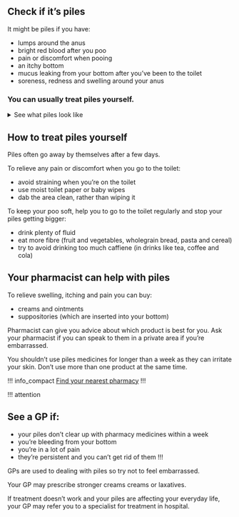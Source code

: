 <article class="panel">
  <div class="panel__content">
    <h2>Check if it’s piles</h2>
    <p>It might be piles if you have:</p>
    <ul class="list--chevron">
      <li>lumps around the anus</li>
      <li>bright red blood after you poo</li>
      <li>pain or discomfort when pooing</li>
      <li>an itchy bottom</li>
      <li>mucus leaking from your bottom after you’ve been to the toilet</li>
      <li>soreness, redness and swelling around your anus</li>
      </ul>
  </div>
  <div class="panel__footer">
    <h3>You can usually treat piles yourself.</h3>
  </div>
</article>

<article>
  <details>
    <summary>
      <span class="details__summary">See what piles look like</span>
    </summary>
    <div>
      <figure class="card">
        <img alt="Small piles" src="/images/piles/piles-small_640.jpg" />
        <figcaption class="card__caption"><p>They can be small lumps, around the size of a pea</p></figcaption>
      </figure>
      <figure class="card">
        <img alt="Pink piles" src="/images/piles/piles-pink_640.jpg" />
        <figcaption class="card__caption"><p>They can be pink or purple</p></figcaption>
      </figure>
      <figure class="card">
        <img alt="Large piles" src="/images/piles/piles-large_640.jpg" />
        <figcaption class="card__caption"><p>They can grow into larger lumps, the size of grapes</p></figcaption>
      </figure>
    </div>
  </details>
</article>

## How to treat piles yourself  


Piles often go away by themselves after a few days.  


To relieve any pain or discomfort when you go to the toilet:
- avoid straining when you’re on the toilet
- use moist toilet paper or baby wipes
- dab the area clean, rather than wiping it


To keep your poo soft, help you to go to the toilet regularly and stop your piles getting bigger:
- drink plenty of fluid 
- eat more fibre (fruit and vegetables, wholegrain bread, pasta and cereal)
- try to avoid drinking too much caffiene (in drinks like tea, coffee and cola)


## Your pharmacist can help with piles

To relieve swelling, itching and pain you can buy:

- creams and ointments
- suppositories (which are inserted into your bottom)

Pharmacist can give you advice about which product is best for you. Ask your pharmacist if you can speak to them in a private area if you’re embarrassed. 

You shouldn’t use piles medicines for longer than a week as they can irritate your skin. Don’t use more than one product at the same time.

!!! info_compact
[Find your nearest pharmacy](https://beta.nhs.uk/finders/find-help)
!!!


!!! attention
## See a GP if:
- your piles don’t clear up with pharmacy medicines within a week 
- you’re bleeding from your bottom
- you’re in a lot of pain
- they’re persistent and you can’t get rid of them
!!!

GPs are used to dealing with piles so try not to feel embarrassed. 

Your GP may prescribe stronger creams creams or laxatives. 

If treatment doesn’t work and your piles are affecting your everyday life, your GP may refer you to a specialist for treatment in hospital. 








